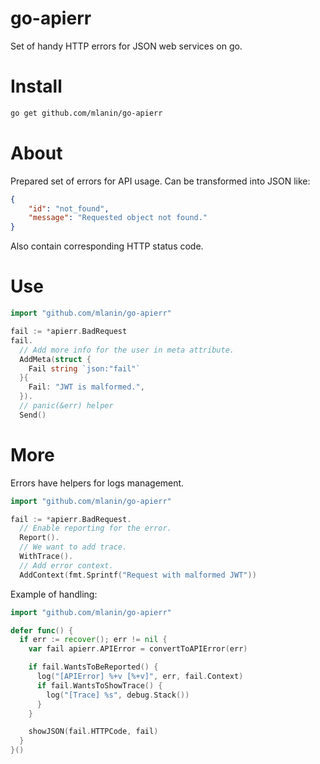 # go-apierr
Set of handy HTTP errors for JSON web services on go.

# Install

```bash
go get github.com/mlanin/go-apierr
```

# About

Prepared set of errors for API usage. Can be transformed into JSON like:

```json
{
    "id": "not_found",
    "message": "Requested object not found."
}
```

Also contain corresponding HTTP status code.

# Use

```go
import "github.com/mlanin/go-apierr"

fail := *apierr.BadRequest
fail.
  // Add more info for the user in meta attribute.
  AddMeta(struct {
    Fail string `json:"fail"`
  }{
    Fail: "JWT is malformed.",
  }).
  // panic(&err) helper
  Send()
```

# More

Errors have helpers for logs management.

```go
import "github.com/mlanin/go-apierr"

fail := *apierr.BadRequest.
  // Enable reporting for the error.
  Report().
  // We want to add trace.
  WithTrace().
  // Add error context.
  AddContext(fmt.Sprintf("Request with malformed JWT"))
```

Example of handling:
```go
import "github.com/mlanin/go-apierr"

defer func() {
  if err := recover(); err != nil {
    var fail apierr.APIError = convertToAPIError(err)

    if fail.WantsToBeReported() {
      log("[APIError] %+v [%+v]", err, fail.Context)
      if fail.WantsToShowTrace() {
        log("[Trace] %s", debug.Stack())
      }
    }

    showJSON(fail.HTTPCode, fail)
  }
}()
```
